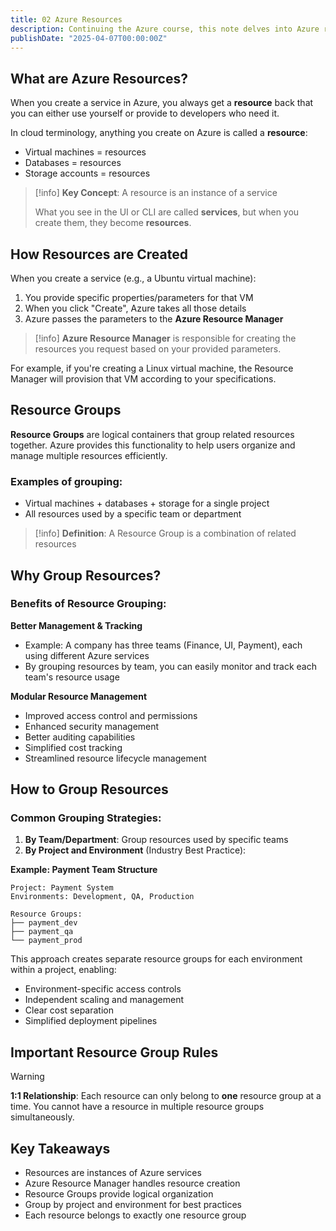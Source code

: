 ```yaml
---
title: 02 Azure Resources
description: Continuing the Azure course, this note delves into Azure resources, explaining the concept of resources, resource groups, and the Azure Resource Manager. It covers best practices for organizing resources for effective management and tracking.
publishDate: "2025-04-07T00:00:00Z"
---
```



## What are Azure Resources?

When you create a service in Azure, you always get a **resource** back that you can either use yourself or provide to developers who need it.

In cloud terminology, anything you create on Azure is called a **resource**:
- Virtual machines = resources
- Databases = resources
- Storage accounts = resources

> [!info]
> **Key Concept**: A resource is an instance of a service
>
> What you see in the UI or CLI are called **services**, but when you create them, they become **resources**.

## How Resources are Created

When you create a service (e.g., a Ubuntu virtual machine):

1. You provide specific properties/parameters for that VM
2. When you click "Create", Azure takes all those details
3. Azure passes the parameters to the **Azure Resource Manager**

> [!info]
> **Azure Resource Manager** is responsible for creating the resources you request based on your provided parameters.

For example, if you're creating a Linux virtual machine, the Resource Manager will provision that VM according to your specifications.

## Resource Groups

**Resource Groups** are logical containers that group related resources together. Azure provides this functionality to help users organize and manage multiple resources efficiently.

### Examples of grouping:
- Virtual machines + databases + storage for a single project
- All resources used by a specific team or department

> [!info]
> **Definition**: A Resource Group is a combination of related resources

## Why Group Resources?

### Benefits of Resource Grouping:

**Better Management & Tracking**
- Example: A company has three teams (Finance, UI, Payment), each using different Azure services
- By grouping resources by team, you can easily monitor and track each team's resource usage

**Modular Resource Management**
- Improved access control and permissions
- Enhanced security management
- Better auditing capabilities
- Simplified cost tracking
- Streamlined resource lifecycle management

## How to Group Resources

### Common Grouping Strategies:

1. **By Team/Department**: Group resources used by specific teams
2. **By Project and Environment** (Industry Best Practice):

**Example: Payment Team Structure**
```
Project: Payment System
Environments: Development, QA, Production

Resource Groups:
├── payment_dev
├── payment_qa
└── payment_prod
```

This approach creates separate resource groups for each environment within a project, enabling:
- Environment-specific access controls
- Independent scaling and management
- Clear cost separation
- Simplified deployment pipelines

## Important Resource Group Rules

> [!warning]
> **1:1 Relationship**: Each resource can only belong to **one** resource group at a time. You cannot have a resource in multiple resource groups simultaneously.

## Key Takeaways

- Resources are instances of Azure services
- Azure Resource Manager handles resource creation
- Resource Groups provide logical organization
- Group by project and environment for best practices
- Each resource belongs to exactly one resource group
